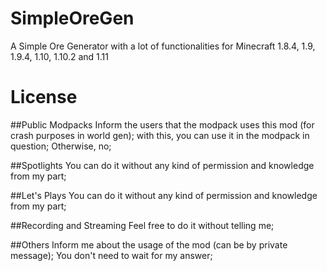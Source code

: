 # SimpleOreGen
A Simple Ore Generator with a lot of functionalities for Minecraft 1.8.4, 1.9, 1.9.4, 1.10, 1.10.2 and 1.11

# License
##Public Modpacks
Inform the users that the modpack uses this mod (for crash purposes in world gen); with this, you can use it in the modpack in question;
Otherwise, no;

##Spotlights
You can do it without any kind of permission and knowledge from my part;

##Let's Plays
You can do it without any kind of permission and knowledge from my part;

##Recording and Streaming
Feel free to do it without telling me;


##Others
Inform me about the usage of the mod (can be by private message);
You don't need to wait for my answer;
